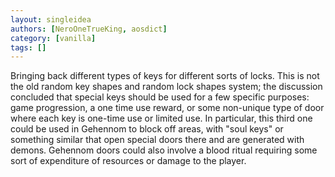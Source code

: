 ```yaml
---
layout: singleidea
authors: [NeroOneTrueKing, aosdict]
category: [vanilla]
tags: []
---
```

Bringing back different types of keys for different sorts of locks. This is not the old random key shapes and random lock shapes system; the discussion concluded that special keys should be used for a few specific purposes: game progression, a one time use reward, or some non-unique type of door where each key is one-time use or limited use. In particular, this third one could be used in Gehennom to block off areas, with "soul keys" or something similar that open special doors there and are generated with demons. Gehennom doors could also involve a blood ritual requiring some sort of expenditure of resources or damage to the player.
